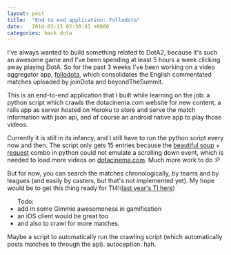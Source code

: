 ```yaml
---
layout: post
title:  "End to end application: Follodota"
date:   2014-03-13 02:30:41 +0800
categories: hack dota
---
```

I've always wanted to build something related to DotA2, because it's such an awesome game and I've been spending at least 5 hours a week clicking away playing DotA. So for the past 3 weeks I've been working on a video aggregator app, [follodota](https://play.google.com/store/apps/details?id=com.follodota&hl=en), which consolidates the English commentated matches uploaded by joinDota and beyondTheSummit.

This is an end-to-end application that I built while learning on the job: a python script which crawls the dotacinema.com website for new content, a rails app as server hosted on Heroku to store and serve the match information with json api, and of course an android native app to play those videos.

Currently it is still in its infancy, and I still have to run the python script every now and then. The script only gets 15 entries because the [beautiful soup](http://www.crummy.com/software/BeautifulSoup/bs4/doc/) + [request](http://docs.python-requests.org/en/latest/) combo in python could not emulate a scrolling down event, which is needed to load more videos on [dotacinema.com](www.dotacinema.com/vod). Much more work to do :P

But for now, you can search the matches chronologically, by teams and by leagues (and easily by casters, but that's not implemented yet). My hope would be to get this thing ready for TI4!([last year's TI here](http://www.dota2.com/international/home/overview/))

<ul class="todo">Todo:
<li class="todoitem">add in some Gimmie awesomeness in gamification</li>
<li class="todoitem">an iOS client would be great too </li>
<li class="todoitem">and also to crawl for more matches. </li>
</ul>

Maybe a script to automatically run the crawling script (which automatically posts matches to through the api). autoception. hah.

